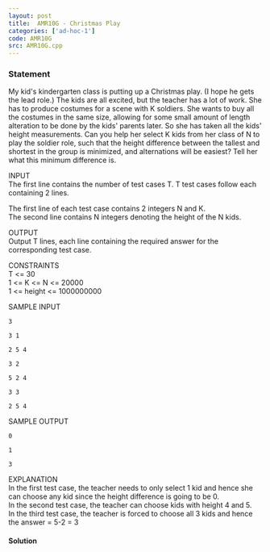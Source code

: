```yaml
---
layout: post
title:  AMR10G - Christmas Play
categories: ['ad-hoc-1']
code: AMR10G
src: AMR10G.cpp
---
```


### **Statement**

My kid's kindergarten class is putting up a Christmas play. (I hope he gets
the lead role.) The kids are all excited, but the teacher has a lot of work.
She has to produce costumes for a scene with K soldiers. She wants to buy all
the costumes in the same size, allowing for some small amount of length
alteration to be done by the kids' parents later. So she has taken all the
kids' height measurements. Can you help her select K kids from her class of N
to play the soldier role, such that the height difference between the tallest
and shortest in the group is minimized, and alternations will be easiest? Tell
her what this minimum difference is.  
  
  
INPUT  
The first line contains the number of test cases T. T test cases follow each
containing 2 lines.  
  
The first line of each test case contains 2 integers N and K.  
The second line contains N integers denoting the height of the N kids.  
  
OUTPUT  
Output T lines, each line containing the required answer for the corresponding
test case.  
  
CONSTRAINTS  
T <= 30  
1 <= K <= N <= 20000  
1 <= height <= 1000000000  
  
SAMPLE INPUT

    
    
    3
    3 1
    2 5 4
    3 2
    5 2 4
    3 3
    2 5 4

SAMPLE OUTPUT

    
    
    0
    1
    3

EXPLANATION  
In the first test case, the teacher needs to only select 1 kid and hence she
can choose any kid since the height difference is going to be 0.  
In the second test case, the teacher can choose kids with height 4 and 5.  
In the third test case, the teacher is forced to choose all 3 kids and hence
the answer = 5-2 = 3



#### **Solution**



